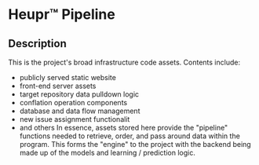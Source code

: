 # Heupr&trade; Pipeline

## Description

This is the project's broad infrastructure code assets. Contents include:  
- publicly served static website
- front-end server assets
- target repository data pulldown logic
- conflation operation components
- database and data flow management
- new issue assignment functionalit
- and others
In essence, assets stored here provide the "pipeline" functions needed to
retrieve, order, and pass around data within the program. This forms the
"engine" to the project with the backend being made up of the models and
learning / prediction logic.  
